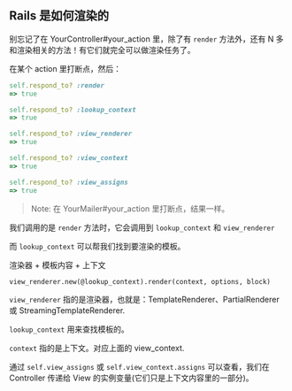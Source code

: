 ## Rails 是如何渲染的

别忘记了在 YourController#your_action 里，除了有 `render` 方法外，还有 N 多和渲染相关的方法！有它们就完全可以做渲染任务了。

在某个 action 里打断点，然后：

```ruby
self.respond_to? :render
=> true

self.respond_to? :lookup_context
=> true

self.respond_to? :view_renderer
=> true

self.respond_to? :view_context
=> true

self.respond_to? :view_assigns
=> true
```

> Note: 在 YourMailer#your_action 里打断点，结果一样。

我们调用的是 `render` 方法时，它会调用到 `lookup_context` 和 `view_renderer`

而 `lookup_context` 可以帮我们找到要渲染的模板。

渲染器 + 模板内容 + 上下文

```
view_renderer.new(@lookup_context).render(context, options, block)
```

`view_renderer` 指的是渲染器，也就是：TemplateRenderer、PartialRenderer 或 StreamingTemplateRenderer.

`lookup_context` 用来查找模板的。

`context` 指的是上下文。对应上面的 view_context.

通过 `self.view_assigns` 或 `self.view_context.assigns` 可以查看，我们在 Controller 传递给 View 的实例变量(它们只是上下文内容里的一部分)。 
